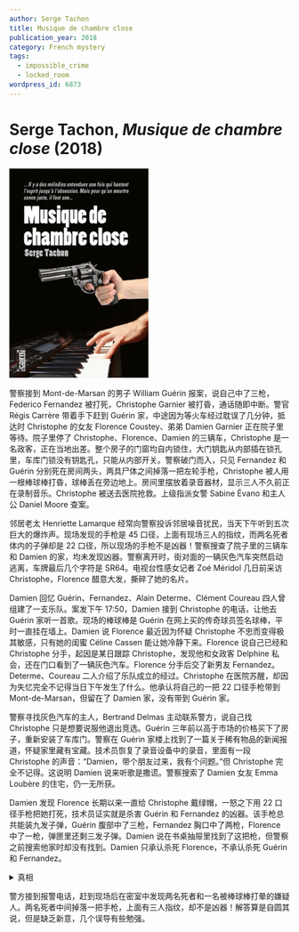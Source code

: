 ```yaml
---
author: Serge Tachon
title: Musique de chambre close
publication_year: 2018
category: French mystery
tags:
  - impossible_crime
  - locked_room
wordpress_id: 6873
---
```


# Serge Tachon, <i>Musique de chambre close</i> (2018)

<img src=images/2018_cover.jpg width=250/>

警察接到 Mont-de-Marsan 的男子 William Guérin 报案，说自己中了三枪，Federico Fernandez 被打死，Christophe Garnier 被打昏，通话随即中断。警官 Régis Carrère 带着手下赶到 Guérin 家，中途因为等火车经过耽误了几分钟，抵达时 Christophe 的女友 Florence Coustey、弟弟 Damien Garnier 正在院子里等待。院子里停了 Christophe、Florence、Damien 的三辆车，Christophe 是一名政客，正在当地出差。整个房子的门窗均自内锁住，大门钥匙从内部插在锁孔里，车库门锁没有钥匙孔，只能从内部开关。警察破门而入，只见 Fernandez 和 Guérin 分别死在房间两头，两具尸体之间掉落一把左轮手枪，Christophe 被人用一根棒球棒打昏，球棒丢在旁边地上。房间里摆放着录音器材，显示三人不久前正在录制音乐。Christophe 被送去医院抢救。上级指派女警 Sabine Évano 和主人公 Daniel Moore 查案。

邻居老太 Henriette Lamarque 经常向警察投诉邻居噪音扰民，当天下午听到五次巨大的爆炸声。现场发现的手枪是 45 口径，上面有现场三人的指纹，而两名死者体内的子弹却是 22 口径，所以现场的手枪不是凶器！警察搜查了院子里的三辆车和 Damien 的家，均未发现凶器。警察离开时，街对面的一辆灰色汽车突然启动逃离，车牌最后几个字符是 SR64。电视台性感女记者 Zoé Méridol 几日前采访 Christophe，Florence 醋意大发，撕碎了她的名片。

Damien 回忆 Guérin、Fernandez、Alain Determe、Clément Coureau 四人曾组建了一支乐队。案发下午 17:50，Damien 接到 Christophe 的电话，让他去 Guérin 家听一首歌。现场的棒球棒是 Guérin 在网上买的传奇球员签名球棒，平时一直挂在墙上。Damien 说 Florence 最近因为怀疑 Christophe 不忠而变得极其敏感，只有她的闺蜜 Céline Cassen 能让她冷静下来。Florence 说自己已经和 Christophe 分手，起因是某日跟踪 Christophe，发现他和女政客 Delphine 私会，还在门口看到了一辆灰色汽车。Florence 分手后交了新男友 Fernandez。Determe、Coureau 二人介绍了乐队成立的经过。Christophe 在医院苏醒，却因为失忆完全不记得当日下午发生了什么。他承认将自己的一把 22 口径手枪带到 Mont-de-Marsan，但留在了 Damien 家，没有带到 Guérin 家。

警察寻找灰色汽车的主人，Bertrand Delmas 主动联系警方，说自己找 Christophe 只是想要说服他退出竞选。Guérin 三年前以高于市场的价格买下了房子，重新安装了车库门。警察在 Guérin 家楼上找到了一篇关于稀有物品的新闻报道，怀疑家里藏有宝藏。技术员恢复了录音设备中的录音，里面有一段 Christophe 的声音：“Damien，带个朋友过来，我有个问题。”但 Christophe 完全不记得。这说明 Damien 说来听歌是撒谎。警察搜索了 Damien 女友 Emma Loubère 的住宅，仍一无所获。

Damien 发现 Florence 长期以来一直给 Christophe 戴绿帽，一怒之下用 22 口径手枪把她打死，技术员证实就是杀害 Guérin 和 Fernandez 的凶器。该手枪总共能装九发子弹，Guérin 腹部中了三枪，Fernandez 胸口中了两枪，Florence 中了一枪，弹匣里还剩三发子弹。Damien 说在书桌抽屉里找到了这把枪，但警察之前搜索他家时却没有找到。Damien 只承认杀死 Florence，不承认杀死 Guérin 和 Fernandez。

<details><summary>真相</summary>
Florence 抛弃 Guérin 转投 Christophe 和 Fernandez，让 Guérin 感到羞辱，所以他决定杀死 Fernandez 再自杀，嫁祸给 Christophe。Guérin 拜访 Damien 时偷出了 22 口径手枪。Guérin 打昏 Christophe，用他的手机给 Damien 打电话，播放了事先准备的伪造录音。Guérin 等 Fernandez 一进屋就将他打死，然后对着自己肚子开了三枪，把手枪放在 Christophe 手中，打了报警电话。Damien 第一个到达 Guérin 家（伏线：警察被火车耽搁），那时房子大门还没锁，Guérin 假装失去意识。Damien 看到 Christophe 手里拿着枪，里面射了五发子弹，以为 Christophe 杀死另外二人，为了替他开脱，戴着手套用 45 口径手枪向窗外射了五发子弹（伏线：Hariette 听到五声巨响），把 45 口径手枪留在现场，拿走了 22 口径手枪。Damien 把手枪藏到 Emma 家，想起警察一定会查出 Christophe 打电话叫他去 Guérin 家，于是再次返回现场。Guérin 等 Damien 走后爬起来锁上大门，力竭身亡。Guérin 开枪时戴了手套，所以手上没有测出硝烟反应，但警方后来在他家中找到了手套，并在子弹上找到了他的指纹。
</details>

警方接到报警电话，赶到现场后在密室中发现两名死者和一名被棒球棒打晕的嫌疑人。两名死者中间掉落一把手枪，上面有三人指纹，却不是凶器！解答算是自圆其说，但是缺乏新意，几个误导有些勉强。